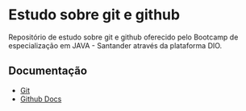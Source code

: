 
# Estudo sobre git e github

Repositório de estudo sobre git e github oferecido pelo Bootcamp de especialização em JAVA - Santander através da plataforma DIO.

## Documentação

- [Git](https://git-scm.com/doc) 
- [Github Docs](https://docs.github.com/en) 

